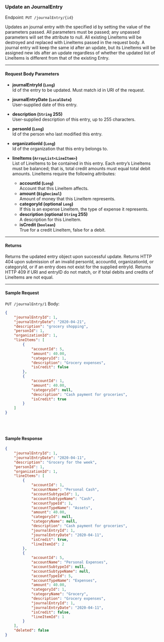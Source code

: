 ### Update an JournalEntry
Endpoint: `PUT /journalEntry/{id}`

Updates an journal entry with the specified id by setting the value of the parameters passed. All parameters must be passed; any unpassed parameters will set the attribute to null. All existing LineItems will be destroyed and replaced with LineItems passed in the request body. A journal entry will keep the same id after an update, but its LineItems will be assigned new ids after an update regardless of whether the updated list of LineItems is different from that of the existing Entry. 
___
#### Request Body Parameters
- **journalEntryId (`Long`)**<br/>
Id of the entry to be updated. Must match id in URI of the request.

- **journalEntryDate (`LocalDate`)**<br/>
User-supplied date of this entry.

- **description (`String` 255)**<br/>
User-supplied description of this entry, up to 255 characters.

- **personId (`Long`)**<br/>
Id of the person who last modified this entry.

- **organizationId (`Long`)**<br/>
Id of the organization that this entry belongs to.

- **lineItems (`ArrayList<LineItem>`)**<br/>
List of LineItems to be contained in this entry. Each entry’s LineItems must be balanced; that is, total credit amounts must equal total debit amounts. LineItems require the following attributes:
   -  **accountId (`Long`)**<br/>
        Account that this LineItem affects.
    - **amount (`BigDecimal`)**<br/>
        Amount of money that this LineItem represents.
   -  **categoryId (optional `Long`)**<br/>
If this is an expense LineItem, the type of expense it represents.
   -  **description (optional `String` 255)**<br/>
        A description for this LineItem.
    - **isCredit (`boolean`)**<br/>
        True for a credit LineItem, false for a debit.
___
#### Returns
Returns the updated entry object upon successful update. Returns HTTP 404 upon submission of an invalid personId, accountId, organizationId, or categoryId, or if an entry does not exist for the supplied entryId. Returns HTTP 409 if URI and entryID do not match, or if total debits and credits of LineItems are not equal.
___
#### Sample Request
`PUT /journalEntry/1`
Body:
```json 
{
    "journalEntryId": 1,
    "journalEntryDate": "2020-04-21",
    "description": "grocery shopping",
    "personId": 1,
    "organizationId": 1,
    "lineItems": [
        {
            "accountId": 5,
            "amount": 40.00,
            "categoryId": 1,
            "description": "Grocery expenses",
            "isCredit": false
        },
        {
            "accountId": 1,
            "amount": 40.00,
            "categoryId": null,
            "description": "Cash payment for groceries",
            "isCredit": true
        }
    ]
}
```
<br />
<br />

#### Sample Response
```json
{
    "journalEntryId": 1,
    "journalEntryDate": "2020-04-11",
    "description": "Grocery for the week",
    "personId": 1,
    "organizationId": 1,
    "lineItems": [
        {
            "accountId": 1,
            "accountName": "Personal Cash",
            "accountSubtypeId": 1,
            "accountSubtypeName": "Cash",
            "accountTypeId": 1,
            "accountTypeName": "Assets",
            "amount": 40.00,
            "categoryId": null,
            "categoryName": null,
            "description": "Cash payment for groceries",
            "journalEntryId": 1,
            "journalEntryDate": "2020-04-11",
            "isCredit": true,
            "lineItemId": 2
        },
        {
            "accountId": 5,
            "accountName": "Personal Expenses",
            "accountSubtypeId": null,
            "accountSubtypeName": null,
            "accountTypeId": 5,
            "accountTypeName": "Expenses",
            "amount": 40.00,
            "categoryId": 1,
            "categoryName": "Grocery",
            "description": "Grocery expenses",
            "journalEntryId": 1,
            "journalEntryDate": "2020-04-11",
            "isCredit": false,
            "lineItemId": 1
        }
    ],
    "deleted": false
}
```
